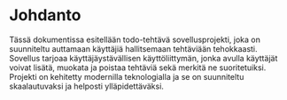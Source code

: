# Johdanto

Tässä dokumentissa esitellään todo-tehtävä sovellusprojekti, joka on suunniteltu auttamaan käyttäjiä hallitsemaan tehtäviään tehokkaasti. Sovellus tarjoaa käyttäjäystävällisen käyttöliittymän, jonka avulla käyttäjät voivat lisätä, muokata ja poistaa tehtäviä sekä merkitä ne suoritetuiksi. Projekti on kehitetty modernilla teknologialla ja se on suunniteltu skaalautuvaksi ja helposti ylläpidettäväksi.